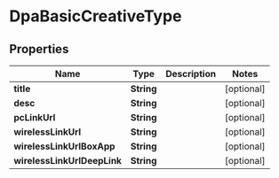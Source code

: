 

# DpaBasicCreativeType


## Properties

Name | Type | Description | Notes
------------ | ------------- | ------------- | -------------
**title** | **String** |  |  [optional]
**desc** | **String** |  |  [optional]
**pcLinkUrl** | **String** |  |  [optional]
**wirelessLinkUrl** | **String** |  |  [optional]
**wirelessLinkUrlBoxApp** | **String** |  |  [optional]
**wirelessLinkUrlDeepLink** | **String** |  |  [optional]



